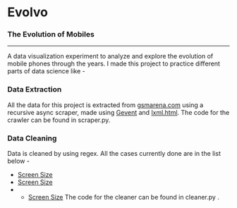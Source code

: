 # Evolvo
### The Evolution of Mobiles
----------------

A data visualization experiment to analyze and explore the evolution of mobile phones through the years. I made this project to practice different parts of data science like - 

### Data Extraction
All the data for this project is extracted from [gsmarena.com](https://gsmarena.com) using a recursive async scraper, made using [Gevent](http://www.gevent.org/) and [lxml.html](http://lxml.de/lxmlhtml.html). The code for the crawler can be found in scraper.py. 

### Data Cleaning
Data is cleaned by using regex. All the cases currently done are in the list below - 

- [Screen Size](http://regexr.com/3dmb5)
- [Screen Size](http://regexr.com/3dmb5)
- - [Screen Size](http://regexr.com/3dmb5)
The code for the cleaner can be found in cleaner.py . 
